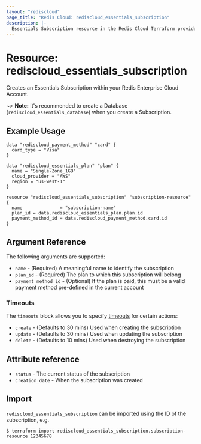 ```yaml
---
layout: "rediscloud"
page_title: "Redis Cloud: rediscloud_essentials_subscription"
description: |-
  Essentials Subscription resource in the Redis Cloud Terraform provider.
---
```


# Resource: rediscloud_essentials_subscription

Creates an Essentials Subscription within your Redis Enterprise Cloud Account.

~> **Note:** It's recommended to create a Database (`rediscloud_essentials_database`) when you create a Subscription.

## Example Usage

```hcl
data "rediscloud_payment_method" "card" {
  card_type = "Visa"
}

data "rediscloud_essentials_plan" "plan" {
  name = "Single-Zone_1GB"
  cloud_provider = "AWS"
  region = "us-west-1"
}

resource "rediscloud_essentials_subscription" "subscription-resource" {
  name              = "subscription-name"
  plan_id = data.rediscloud_essentials_plan.plan.id
  payment_method_id = data.rediscloud_payment_method.card.id
}
```

## Argument Reference

The following arguments are supported:

* `name` - (Required) A meaningful name to identify the subscription
* `plan_id` - (Required) The plan to which this subscription will belong
* `payment_method_id` - (Optional) If the plan is paid, this must be a valid payment method pre-defined in the current account

### Timeouts

The `timeouts` block allows you to
specify [timeouts](https://www.terraform.io/docs/configuration/resources.html#timeouts) for certain actions:

* `create` - (Defaults to 30 mins) Used when creating the subscription
* `update` - (Defaults to 30 mins) Used when updating the subscription
* `delete` - (Defaults to 10 mins) Used when destroying the subscription

## Attribute reference

* `status` - The current status of the subscription
* `creation_date` - When the subscription was created

## Import

`rediscloud_essentials_subscription` can be imported using the ID of the subscription, e.g.

```
$ terraform import rediscloud_essentials_subscription.subscription-resource 12345678
```

